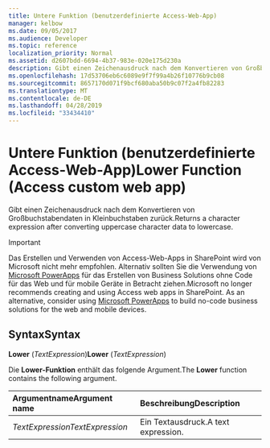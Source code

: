 ```yaml
---
title: Untere Funktion (benutzerdefinierte Access-Web-App)
manager: kelbow
ms.date: 09/05/2017
ms.audience: Developer
ms.topic: reference
localization_priority: Normal
ms.assetid: d2607bdd-6694-4b37-983e-020e175d230a
description: Gibt einen Zeichenausdruck nach dem Konvertieren von Großbuchstabendaten in Kleinbuchstaben zurück.
ms.openlocfilehash: 17d53706eb6c6089e9f7f99a4b26f10776b9cb08
ms.sourcegitcommit: 8657170d071f9bcf680aba50b9c07f2a4fb82283
ms.translationtype: MT
ms.contentlocale: de-DE
ms.lasthandoff: 04/28/2019
ms.locfileid: "33434410"
---
```

# <a name="lower-function-access-custom-web-app"></a><span data-ttu-id="984b0-103">Untere Funktion (benutzerdefinierte Access-Web-App)</span><span class="sxs-lookup"><span data-stu-id="984b0-103">Lower Function (Access custom web app)</span></span>

<span data-ttu-id="984b0-104">Gibt einen Zeichenausdruck nach dem Konvertieren von Großbuchstabendaten in Kleinbuchstaben zurück.</span><span class="sxs-lookup"><span data-stu-id="984b0-104">Returns a character expression after converting uppercase character data to lowercase.</span></span>
  
> [!IMPORTANT]
> <span data-ttu-id="984b0-p101">Das Erstellen und Verwenden von Access-Web-Apps in SharePoint wird von Microsoft nicht mehr empfohlen. Alternativ sollten Sie die Verwendung von [Microsoft PowerApps](https://powerapps.microsoft.com/en-us/) für das Erstellen von Business Solutions ohne Code für das Web und für mobile Geräte in Betracht ziehen.</span><span class="sxs-lookup"><span data-stu-id="984b0-p101">Microsoft no longer recommends creating and using Access web apps in SharePoint. As an alternative, consider using [Microsoft PowerApps](https://powerapps.microsoft.com/en-us/) to build no-code business solutions for the web and mobile devices.</span></span> 
  
## <a name="syntax"></a><span data-ttu-id="984b0-107">Syntax</span><span class="sxs-lookup"><span data-stu-id="984b0-107">Syntax</span></span>

 <span data-ttu-id="984b0-108">**Lower** (*TextExpression*)</span><span class="sxs-lookup"><span data-stu-id="984b0-108">**Lower** (*TextExpression*)</span></span> 
  
<span data-ttu-id="984b0-109">Die **Lower-Funktion** enthält das folgende Argument.</span><span class="sxs-lookup"><span data-stu-id="984b0-109">The **Lower** function contains the following argument.</span></span> 
  
|<span data-ttu-id="984b0-110">**Argumentname**</span><span class="sxs-lookup"><span data-stu-id="984b0-110">**Argument name**</span></span>|<span data-ttu-id="984b0-111">**Beschreibung**</span><span class="sxs-lookup"><span data-stu-id="984b0-111">**Description**</span></span>|
|:-----|:-----|
| <span data-ttu-id="984b0-112">*TextExpression*</span><span class="sxs-lookup"><span data-stu-id="984b0-112">*TextExpression*</span></span>  <br/> |<span data-ttu-id="984b0-113">Ein Textausdruck.</span><span class="sxs-lookup"><span data-stu-id="984b0-113">A text expression.</span></span>  <br/> |
   

